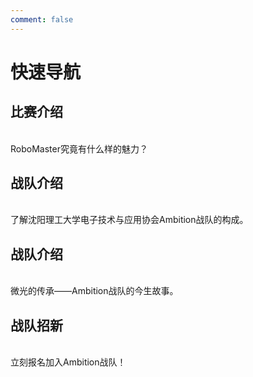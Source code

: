 ```yaml
---
comment: false
---
```

# 快速导航

##  比赛介绍
<br>
<NCard title="🤔 了解比赛" link="./Ambition_Introduction/competition_introduction">
RoboMaster究竟有什么样的魅力？
</NCard>

##  战队介绍
<br>
<NCard title="🚀 了解战队" link="./Ambition_Introduction/team_introduction">
了解沈阳理工大学电子技术与应用协会Ambition战队的构成。
</NCard>

##  战队介绍
<br>
<NCard title="📑 微光的传承" link="./History/team_introduction">
微光的传承——Ambition战队的今生故事。
</NCard>

##  战队招新
<br>
<NCard title="🛰️ 加入我们" link="./Sign_Up/sign_up_introduction">
立刻报名加入Ambition战队！
</NCard>